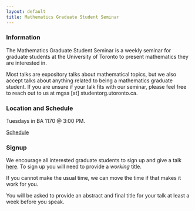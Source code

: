 ```yaml
---
layout: default
title: Mathematics Graduate Student Seminar
---
```


### Information
The Mathematics Graduate Student Seminar is a weekly seminar for graduate students at the University of Toronto to present mathematics they are interested in. 

Most talks are expository talks about mathematical topics, but we also accept talks about anything related to being a mathematics graduate student. If you are unsure if your talk fits with our seminar, please feel free to reach out to us at mgsa [at] studentorg.utoronto.ca.

### Location and Schedule
Tuesdays in BA 1170 @ 3:00 PM. 

[Schedule](https://docs.google.com/spreadsheets/d/1Uw4FhYBaed25NEIxWNUNLrnQ_Yn7BXITPmmrcTNTxt4/edit?usp=sharing)

### Signup
We encourage all interested graduate students to sign up and give a talk [here](https://docs.google.com/spreadsheets/d/1Uw4FhYBaed25NEIxWNUNLrnQ_Yn7BXITPmmrcTNTxt4/edit?usp=sharing). To sign up you will need to provide a *working* title. 

If you cannot make the usual time, we can move the time if that makes it work for you.

You will be asked to provide an abstract and final title for your talk at least a week before you speak. 
